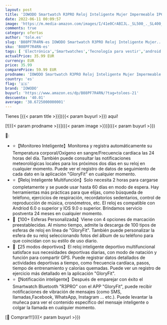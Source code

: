 ```yaml
---
layout: post
title: 'IOWODO Smartwatch R3PRO Reloj Inteligente Mujer Impermeable IP68 con Oxímetro SpO2  1.69" Pantalla con Pulsómetro Termómetro Digital Sueño Podómetro Pulsera de Actividad para Android iOS 2 Correas '
date: 2022-06-11 00:09:57
image: 'https://m.media-amazon.com/images/I/41e0CrABIJL._SL500_._SL400_.jpg'
comments: true
category: ofertas
author: 'tole.es'
slug: 'B08PF7R4RN-es IOWODO Smartwatch R3PRO Reloj Inteligente Mujer...'
sku: 'B08PF7R4RN-es'
tags: [ 'Electrónica','Smartwatches','Tecnología para vestir','android','iowodo','🇪🇸', ]
actualPrice: 35.99 EUR
currency: EUR
price: 35.99
comparePrice: 59.99 EUR
prodname: 'IOWODO Smartwatch R3PRO Reloj Inteligente Mujer Impermeable IP68 con Oxímetro SpO2  1.69" Pantalla con Pulsómetro Termómetro Digital Sueño Podómetro Pulsera de Actividad para Android iOS 2 Correas '
country: 'es'
flag: '🇪🇸'
brand: 'IOWODO'
buyurl: 'https://www.amazon.es/dp/B08PF7R4RN/?tag=tolees-21'
descuento: '40.01'
average: '38.6725000000001'
---
```


Tienes [{{< param title >}}]({{< param buyurl >}}) aqui!

[![{{< param prodname >}}]({{< param image >}})]({{< param buyurl >}})

🔎:

- ⭐【Monitoreo Inteligente】Monitorea y registra automáticamente su Temperatura corporal/Oxígeno en sangre/Frecuencia cardíaca las 24 horas del día. También puede consultar las notificaciones meteorológicas locales para los próximos dos días en su reloj en cualquier momento. Puede ver el registro de datos de seguimiento de cada dato en la aplicación "GloryFit" en cualquier momento.
- ⭐【Reloj Inteligente Multifunción】Solo necesita 2 horas para cargarse completamente y se puede usar hasta 60 días en modo de espera. Hay herramientas más prácticas para que elijas, como búsqueda de teléfono, ejercicios de respiración, recordatorios sedentarios, control de reproducción de música, cronómetros, etc. El reloj es compatible con Andriod 6.0 o superior y IOS 9.0 o superior. Brindamos servicio postventa 24 meses en cualquier momento.
- 🌙【100+ Esferas Personalizada】Viene con 4 opciones de marcación preestablecidas. Al mismo tiempo, admite la descarga de 100 tipos de esferas de reloj en línea de "GloryFit". También puede personalizar la esfera de su reloj seleccionando fotos del álbum de su teléfono para que coincidan con su estilo de uso diario.
- 🌙【25 modos deportivos】El reloj inteligente deportivo multifuncional satisface sus necesidades deportivas diarias, con modo de natación y función para compartir GPS. Puede registrar datos detallados de actividades deportivas a tiempo, como frecuencia cardíaca, pasos, tiempo de entrenamiento y calorías quemadas. Puede ver un registro de ejercicio más detallado en la aplicación "GloryFit".
- ⭐【Notificación inteligente】Después de emparejar con éxito el Smartwatch Bluetooth "R3PRO" con el APP "GloryFit", puede recibir notificaciones de vibración de mensajes (como SMS, llamadas,Facebook, WhatsApp, Instagram ... etc.). Puede levantar la muñeca para ver el contenido específico del mensaje inteligente o colgar la llamada en cualquier momento.

[🛒 Comprar!!!]({{< param buyurl >}})
